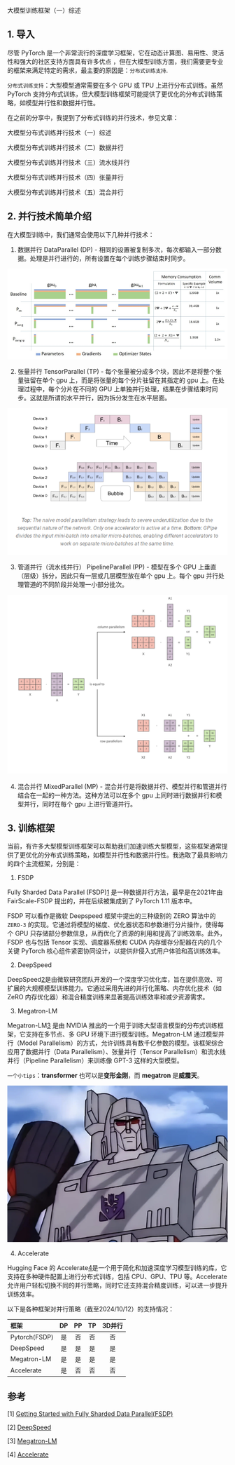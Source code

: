 大模型训练框架（一）综述

## 1. 导入

尽管 PyTorch 是一个非常流行的深度学习框架，它在动态计算图、易用性、灵活性和强大的社区支持方面具有许多优点 ，但在大模型训练方面，我们需要更专业的框架来满足特定的需求，最主要的原因是：`分布式训练支持`.

`分布式训练支持`：大型模型通常需要在多个 GPU 或 TPU 上进行分布式训练。虽然 PyTorch 支持分布式训练，但大模型训练框架可能提供了更优化的分布式训练策略，如模型并行性和数据并行性。 

在之前的分享中，我提到了分布式训练的并行技术，参见文章：

大模型分布式训练并行技术（一）综述

大模型分布式训练并行技术（二）数据并行

大模型分布式训练并行技术（三）流水线并行

大模型分布式训练并行技术（四）张量并行

大模型分布式训练并行技术（五）混合并行

## 2. 并行技术简单介绍

在大模型训练中，我们通常会使用以下几种并行技术：

1. 数据并行 DataParallel  (DP) - 相同的设置被复制多次，每次都输入一部分数据。处理是并行进行的，所有设置在每个训练步骤结束时同步。

![alt text](assest/大模型训练框架（一）：综述/0.png)

2. 张量并行 TensorParallel (TP) - 每个张量被分成多个块，因此不是将整个张量驻留在单个 gpu 上，而是将张量的每个分片驻留在其指定的 gpu 上。在处理过程中，每个分片在不同的 GPU 上单独并行处理，结果在步骤结束时同步。这就是所谓的水平并行，因为拆分发生在水平层面。

![alt text](assest/大模型训练框架（一）：综述/2.png)

3. 管道并行（流水线并行） PipelineParallel (PP) - 模型在多个 GPU 上垂直（层级）拆分，因此只有一层或几层模型放在单个 gpu 上。每个 gpu 并行处理管道的不同阶段并处理一小部分批次。

![alt text](assest/大模型训练框架（一）：综述/4.png)

4. 混合并行 MixedParallel (MP) - 混合并行是将数据并行、模型并行和管道并行结合在一起的一种方法。这种方法可以在多个 gpu 上同时进行数据并行和模型并行，同时在每个 gpu 上进行管道并行。

## 3. 训练框架

当前，有许多大型模型训练框架可以帮助我们加速训练大型模型，这些框架通常提供了更优化的分布式训练策略，如模型并行性和数据并行性。我选取了最具影响力的四个主流框架，分别是：

1. FSDP

Fully Sharded Data Parallel (FSDP)[1](#refer-anchor-1) 是一种数据并行方法，最早是在2021年由 FairScale-FSDP 提出的，并在后续被集成到了 PyTorch 1.11 版本中。

FSDP 可以看作是微软 Deepspeed 框架中提出的三种级别的 ZERO 算法中的 `ZERO-3` 的实现。它通过将模型的梯度、优化器状态和参数进行分片操作，使得每个 GPU 只存储部分参数信息，从而优化了资源的利用和提高了训练效率。此外，FSDP 也与包括 Tensor 实现、调度器系统和 CUDA 内存缓存分配器在内的几个关键 PyTorch 核心组件紧密协同设计，以提供非侵入式用户体验和高训练效率。

2. DeepSpeed

DeepSpeed[2](#refer-anchor-2)是由微软研究团队开发的一个深度学习优化库，旨在提供高效、可扩展的大规模模型训练能力。它通过采用先进的并行化策略、内存优化技术（如 ZeRO 内存优化器）和混合精度训练来显著提高训练效率和减少资源需求。

3. Megatron-LM

Megatron-LM[3](#refer-anchor-3) 是由 NVIDIA 推出的一个用于训练大型语言模型的分布式训练框架，它支持在多节点、多 GPU 环境下进行模型训练。Megatron-LM 通过模型并行（Model Parallelism）的方式，允许训练具有数千亿参数的模型。该框架综合应用了数据并行（Data Parallelism）、张量并行（Tensor Parallelism）和流水线并行（Pipeline Parallelism）来训练像 GPT-3 这样的大型模型。

`一个小tips`：**transformer** 也可以是**变形金刚**，而 **megatron** 是**威震天**。

![alt text](assest/大模型训练框架（一）：综述/5.png)

4. Accelerate

Hugging Face 的 Accelerate[4](#refer-anchor-4)是一个用于简化和加速深度学习模型训练的库，它支持在多种硬件配置上进行分布式训练，包括 CPU、GPU、TPU 等。Accelerate 允许用户轻松切换不同的并行策略，同时它还支持混合精度训练，可以进一步提升训练效率。

以下是各种框架对并行策略（截至2024/10/12）的支持情况：

| 框架 | DP| PP |TP|3D并行|
| :--- |:----:| :----: |:---: |:---: |
| Pytorch(FSDP)|是|否| 否|否|
| DeepSpeed |是| 是|是 |是|
| Megatron-LM|是|是|是|是|
| Accelerate |是|否|否|否|


## 参考

<div id="refer-anchor-1"></div>

[1] [Getting Started with Fully Sharded Data Parallel(FSDP)](https://pytorch.org/tutorials/intermediate/FSDP_tutorial.html)

<div id="refer-anchor-2"></div>

[2] [DeepSpeed](https://github.com/microsoft/DeepSpeed)

<div id="refer-anchor-3"></div>

[3] [Megatron-LM](https://github.com/NVIDIA/Megatron-LM)

<div id="refer-anchor-4"></div>

[4] [Accelerate](https://huggingface.co/docs/accelerate/index)